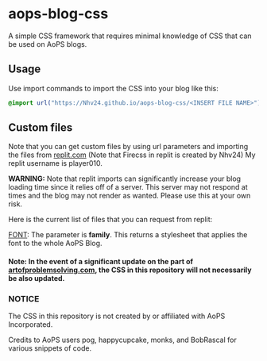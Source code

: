 # aops-blog-css
A simple CSS framework that requires minimal knowledge of CSS that can be used on AoPS blogs.

## Usage
Use import commands to import the CSS into your blog like this:
```css
@import url("https://Nhv24.github.io/aops-blog-css/<INSERT FILE NAME>");
```

## Custom files
Note that you can get custom files by using url parameters and importing the files from [replit.com](https://replit.com/@Firecss) (Note that Firecss in replit is created by Nhv24) My replit username is player010.

**WARNING:** Note that replit imports can significantly increase your blog loading time since it relies off of a server. This server may not respond at times and the blog may not render as wanted. Please use this at your own risk.

Here is the current list of files that you can request from replit:

[FONT](https://css.firecss.repl.co/font.css?family=EXAMPLE+FONT): The parameter is **family**. This returns a stylesheet that applies the font to the whole AoPS Blog.

#### Note: In the event of a significant update on the part of [artofproblemsolving.com](https://www.artofproblemsolving.com), the CSS in this repository will not necessarily be also updated.

### NOTICE 
The CSS in this repository is not created by or affiliated with AoPS Incorporated.


Credits to AoPS users pog, happycupcake, monks, and BobRascal for various snippets of code.
